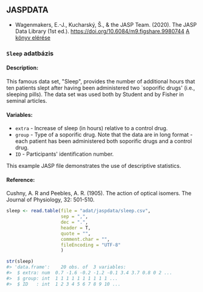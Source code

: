 ## JASPDATA

* Wagenmakers, E.-J., Kucharský, Š., & the JASP Team. (2020). The JASP Data Library (1st ed.). https://doi.org/10.6084/m9.figshare.9980744
[A könyv elérése](https://jasp-stats.org/wp-content/uploads/2020/05/The_JASP_Data_Library_1st_Edition.pdf)


### `Sleep` adatbázis

#### Description:

This famous data set, "Sleep", provides the number of additional hours that ten patients slept after having been administered two `soporific drugs' (i.e., sleeping pills). The data set was used both by Student and by Fisher in seminal articles. 

#### Variables:

* `extra` - Increase of sleep (in hours) relative to a control drug.
* `group` - Type of a soporific drug. Note that the data are in long format - each patient has been administered both soporific drugs and a control drug.
* `ID` - Participants' identification number.

This example JASP file demonstrates the use of descriptive statistics.

#### Reference:

Cushny, A. R and Peebles, A. R. (1905). The action of optical isomers. The Journal of Physiology, 32: 501-510.


```r
sleep <- read.table(file = "adat/jaspdata/sleep.csv", 
                    sep = ",", 
                    dec = ".",
                    header = T, 
                    quote = "",  
                    comment.char = "", 
                    fileEncoding = "UTF-8"
                    )

str(sleep)
#> 'data.frame':	20 obs. of  3 variables:
#>  $ extra: num  0.7 -1.6 -0.2 -1.2 -0.1 3.4 3.7 0.8 0 2 ...
#>  $ group: int  1 1 1 1 1 1 1 1 1 1 ...
#>  $ ID   : int  1 2 3 4 5 6 7 8 9 10 ...
```

